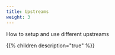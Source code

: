 ```yaml
---
title: Upstreams
weight: 3
---
```


How to setup and use different upstreams

{{% children description="true" %}}